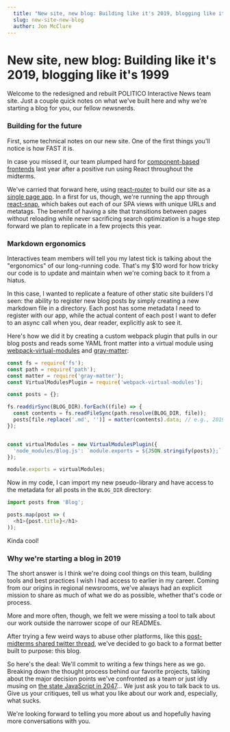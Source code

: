 ```yaml
---
  title: "New site, new blog: Building like it's 2019, blogging like it's 1999"
  slug: new-site-new-blog
  author: Jon McClure
---
```


# New site, new blog: Building like it's 2019, blogging like it's 1999

Welcome to the redesigned and rebuilt POLITICO Interactive News team site. Just a couple quick notes on what we've built here and why we're starting a blog for you, our fellow newsnerds.

### Building for the future

First, some technical notes on our new site. One of the first things you'll notice is how FAST it is.

In case you missed it, our team plumped hard for [component-based frontends](https://twitter.com/JonRMcClure/status/1070022921291292678) last year after a positive run using React throughout the midterms.

We've carried that forward here, using [react-router](https://reacttraining.com/react-router/) to build our site as a [single page app](https://en.wikipedia.org/wiki/Single-page_application). In a first for us, though, we're running the app through [react-snap](https://github.com/stereobooster/react-snap), which bakes out each of our SPA views with unique URLs and metatags. The benenfit of having a site that transitions between pages without reloading while never sacrificing search optimization is a huge step forward we plan to replicate in a few projects this year.

### Markdown ergonomics

Interactives team members will tell you my latest tick is talking about the "ergonomics" of our long-running code. That's my $10 word for how tricky our code is to update and maintain when we're coming back to it from a hiatus.

In this case, I wanted to replicate a feature of other static site builders I'd seen: the ability to register new blog posts by simply creating a new markdown file in a directory. Each post has some metadata I need to register with our app, while the actual content of each post I want to defer to an async call when you, dear reader, explicitly ask to see it.

Here's how we did it by creating a custom webpack plugin that pulls in our blog posts and reads some YAML front matter into a virtual module using
[webpack-virtual-modules](https://github.com/sysgears/webpack-virtual-modules) and [gray-matter](https://github.com/jonschlinkert/gray-matter):

```javascript
const fs = require('fs');
const path = require('path');
const matter = require('gray-matter');
const VirtualModulesPlugin = require('webpack-virtual-modules');

const posts = {};

fs.readdirSync(BLOG_DIR).forEach((file) => {
  const contents = fs.readFileSync(path.resolve(BLOG_DIR, file));
  posts[file.replace('.md', '')] = matter(contents).data; // e.g., 2019-06-19.md
});


const virtualModules = new VirtualModulesPlugin({
  'node_modules/Blog.js': `module.exports = ${JSON.stringify(posts)};`,
});

module.exports = virtualModules;
```

Now in my code, I can import my new pseudo-library and have access to the metadata for all posts in the `BLOG_DIR` directory:

```javascript
import posts from 'Blog';

posts.map(post => (
  <h1>{post.title}</h1>
));
```

Kinda cool!

### Why we're starting a blog in 2019

The short answer is I think we're doing cool things on this team, building tools and best practices I wish I had access to earlier in my career. Coming from our origins in regional newsrooms, we've always had an explicit mission to share as much of what we do as possible, whether that's code or process.

More and more often, though, we felt we were missing a tool to talk about our work outside the narrower scope of our READMEs.

After trying a few weird ways to abuse other platforms, like this [post-midterms shared twitter thread](https://twitter.com/JonRMcClure/status/1060642345241186304), we've decided to go back to a format better built to purpose: this blog.


So here's the deal: We'll commit to writing a few things here as we go. Breaking down the thought process behind our favorite projects, talking about the major decision points we've confronted as a team or just idly musing on [the state JavaScript in 2047](https://www.youtube.com/watch?reload=9&v=Ye_iob2MwGw)... We just ask you to talk back to us. Give us your critiques, tell us what you like about our work and, especially, what sucks.

We're looking forward to telling you more about us and hopefully having more conversations with you.
